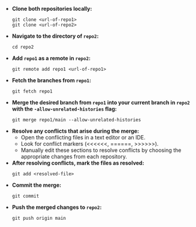 - **Clone both repositories locally:**
  ```
  git clone <url-of-repo1>
  git clone <url-of-repo2>
  ```
- **Navigate to the directory of `repo2`:**
  ```
  cd repo2
  ```
- **Add `repo1` as a remote in `repo2`:**
  ```
  git remote add repo1 <url-of-repo1>
  ```
- **Fetch the branches from `repo1`:**
  ```
  git fetch repo1
  ```
- **Merge the desired branch from `repo1` into your current branch in `repo2` with the `-allow-unrelated-histories` flag:**
  ```
  git merge repo1/main --allow-unrelated-histories
  ```
- **Resolve any conflicts that arise during the merge:**
  - Open the conflicting files in a text editor or an IDE.
  - Look for conflict markers (<<<<<<, ======, >>>>>>).
  - Manually edit these sections to resolve conflicts by choosing the appropriate changes from each repository.
- **After resolving conflicts, mark the files as resolved:**
  ```
  git add <resolved-file>
  ```
- **Commit the merge:**
  ```
  git commit
  ```
- **Push the merged changes to `repo2`:**
  ```
  git push origin main
  ```
